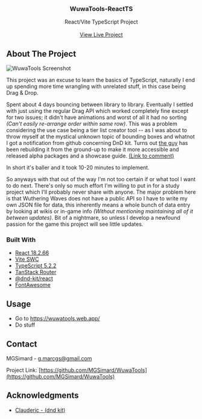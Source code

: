<br/>
<div align="center">

<h3 align="center">WuwaTools-ReactTS</h3>
<p align="center">
React/Vite TypeScript Project
<br/>
<br/>
<a href="https://wuwatools.web.app/">View Live Project</a>
</p>
</div>

## About The Project

![WuwaTools Screenshot](https://i.imgur.com/RKjr6kx.png)

This project was an excuse to learn the basics of TypeScript, naturally I end up spending more time wrangling with unrelated stuff, in this case being Drag & Drop.

Spent about 4 days bouncing between library to library. Eventually I settled with just using the regular Drag API which worked completely fine except for two issues; it didn't have animations and worst of all it had no sorting _(Can't easily re-arrange order within same row)_. This was a problem considering the use case being a tier list creator tool -- as I was about to throw myself at the mystical unknown topic of bounding boxes and whatnot I got a notification from github concerning DnD kit. Turns out [the guy](https://github.com/clauderic) has been rebuilding it from the ground-up to make it more accessible and released alpha packages and a showcase guide. [(Link to comment)](https://github.com/clauderic/dnd-kit/issues/1188#issuecomment-2161876989)

In short it's baller and it took 10-20 minutes to implement.

So anyways with that out of the way I'm not too certain if or what tool I want to do next. There's only so much effort I'm willing to put in for a study project which I'll probably never share with anyone. The major problem here is that Wuthering Waves does not have a public API so I have to write my own JSON file for data, this inherently means a whole bunch of data entry by looking at wikis or in-game info _(Without mentioning maintaining all of it between updates)_. Bit of a nightmare, so unless I develop a newfound passion for the game this project will see little updates.

### Built With

- [React 18.2.66](https://react.dev/)
- [Vite SWC](https://vitejs.dev/)
- [TypeScript 5.2.2](https://www.typescriptlang.org/)
- [TanStack Router](https://tanstack.com/router/latest)
- [@dnd-kit/react](https://next.dndkit.com/overview)
- [FontAwesome](https://fontawesome.com/)

## Usage

- Go to https://wuwatools.web.app/
- Do stuff

## Contact

MGSimard - g.marcgs@gmail.com

Project Link: [https://github.com/MGSimard/WuwaTools](https://github.com/MGSimard/WuwaTools)

## Acknowledgments

- [Clauderic - (dnd kit)](https://github.com/clauderic)
